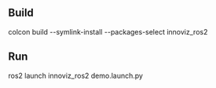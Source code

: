 ## Build

colcon build --symlink-install --packages-select innoviz_ros2

## Run

ros2 launch innoviz_ros2 demo.launch.py
